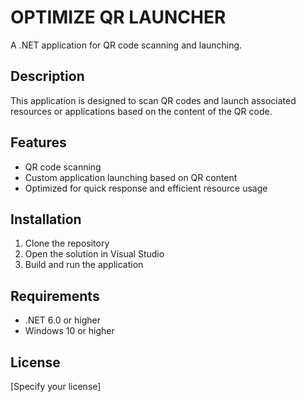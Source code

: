 # OPTIMIZE QR LAUNCHER

A .NET application for QR code scanning and launching.

## Description

This application is designed to scan QR codes and launch associated resources or applications based on the content of the QR code.

## Features

- QR code scanning
- Custom application launching based on QR content
- Optimized for quick response and efficient resource usage

## Installation

1. Clone the repository
2. Open the solution in Visual Studio
3. Build and run the application

## Requirements

- .NET 6.0 or higher
- Windows 10 or higher

## License

[Specify your license] 